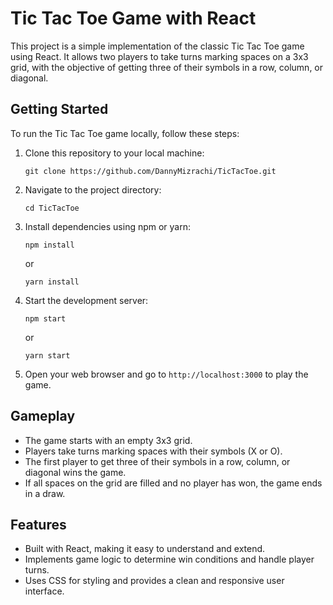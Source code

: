 # Tic Tac Toe Game with React

This project is a simple implementation of the classic Tic Tac Toe game using React. It allows two players to take turns marking spaces on a 3x3 grid, with the objective of getting three of their symbols in a row, column, or diagonal.

## Getting Started

To run the Tic Tac Toe game locally, follow these steps:

1. Clone this repository to your local machine:

    ```
    git clone https://github.com/DannyMizrachi/TicTacToe.git
    ```

2. Navigate to the project directory:

    ```
    cd TicTacToe
    ```

3. Install dependencies using npm or yarn:

    ```
    npm install
    ```

    or

    ```
    yarn install
    ```

4. Start the development server:

    ```
    npm start
    ```

    or

    ```
    yarn start
    ```

5. Open your web browser and go to `http://localhost:3000` to play the game.

## Gameplay

- The game starts with an empty 3x3 grid.
- Players take turns marking spaces with their symbols (X or O).
- The first player to get three of their symbols in a row, column, or diagonal wins the game.
- If all spaces on the grid are filled and no player has won, the game ends in a draw.

## Features

- Built with React, making it easy to understand and extend.
- Implements game logic to determine win conditions and handle player turns.
- Uses CSS for styling and provides a clean and responsive user interface.
